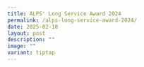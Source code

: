 ```yaml
---
title: ALPS' Long Service Award 2024
permalink: /alps-long-service-award-2024/
date: 2025-02-18
layout: post
description: ""
image: ""
variant: tiptap
---
```

